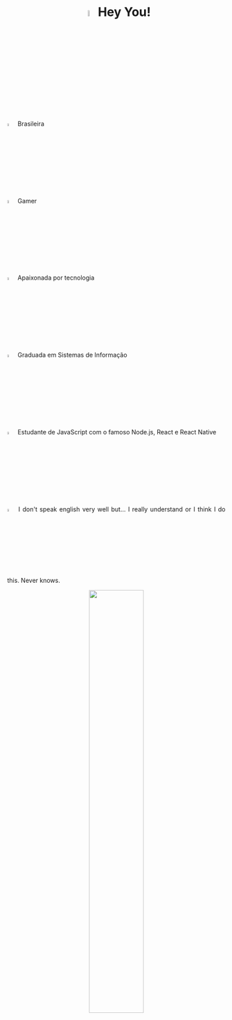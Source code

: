 <h1 align="center"><img width="6%" src="https://image.flaticon.com/icons/svg/2907/2907241.svg"> Hey You!</h1>


<img width="4%" src="https://image.flaticon.com/icons/svg/3022/3022562.svg" alt="Brasil"/> Brasileira </br>

<img width="4%" src="https://image.flaticon.com/icons/svg/860/860168.svg"/> Gamer</br>

<img width="4%" src="https://image.flaticon.com/icons/svg/124/124045.svg"/> Apaixonada por tecnologia </br>


<img width="4%" src="https://image.flaticon.com/icons/svg/948/948213.svg"/> Graduada em Sistemas de Informação</br>

<img width="4%" src="https://image.flaticon.com/icons/svg/867/867746.svg"/> Estudante de JavaScript com o famoso Node.js, React e React Native </br>
</ol>

<p align="justify"><img width="4%" src="https://image.flaticon.com/icons/svg/814/814513.svg"/> I don't speak english very well but... I really understand or I think I do this. Never knows. </p>

<p align="center"><img width="50%" src="https://ik.imagekit.io/twayhlwajl/octocat_rApCU9D9F.png"/>


